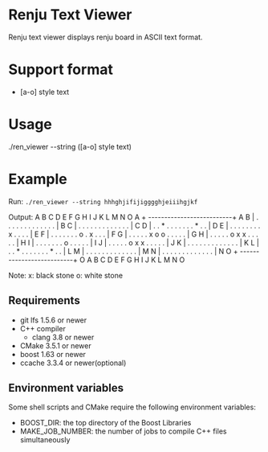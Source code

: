 # Renju Text Viewer
Renju text viewer displays renju board in ASCII text format.

# Support format
* [a-o] style text

# Usage
./ren_viewer --string ([a-o] style text)

# Example
Run: 
`./ren_viewer --string hhhghjifijigggghjeiiihgjkf`

Output:
      A B C D E F G H I J K L M N O 
    A + --------------------------+ A 
    B | . . . . . . . . . . . . . | B 
    C | . . . . . . . . . . . . . | C 
    D | . . * . . . . . . . * . . | D 
    E | . . . . . . . . x . . . . | E 
    F | . . . . . . . o . x . . . | F 
    G | . . . . . x o o . . . . . | G 
    H | . . . . . o x x . . . . . | H 
    I | . . . . . . . o . . . . . | I 
    J | . . . . . o x x . . . . . | J 
    K | . . . . . . . . . . . . . | K 
    L | . . * . . . . . . . * . . | L 
    M | . . . . . . . . . . . . . | M 
    N | . . . . . . . . . . . . . | N 
    O + --------------------------+ O 
      A B C D E F G H I J K L M N O 

Note:
  x: black stone
  o: white stone

## Requirements
* git lfs 1.5.6 or newer
* C++ compiler
   * clang 3.8 or newer
* CMake 3.5.1 or newer
* boost 1.63 or newer
* ccache 3.3.4 or newer(optional)

## Environment variables
Some shell scripts and CMake require the following environment variables:
* BOOST_DIR: the top directory of the Boost Libraries
* MAKE_JOB_NUMBER: the number of jobs to compile C++ files simultaneously




